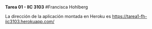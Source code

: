 **Tarea 01 - IIC 3103**
#Francisca Hohlberg

La dirección de la aplicación montada en Heroku es https://tarea1-fh-iic3103.herokuapp.com/
